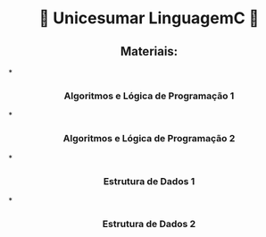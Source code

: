 <h1 align="center"> 📁 Unicesumar LinguagemC 📁 </h1>

<h2 align="center">Materiais: </h2>

*<h3 align="center">Algoritmos e Lógica de Programação 1</h3> 
*<h3 align="center">Algoritmos e Lógica de Programação 2</h3>
*<h3 align="center">Estrutura de Dados 1</h3> 
*<h3 align="center">Estrutura de Dados 2</h3> 
